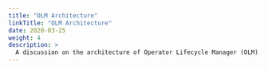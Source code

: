 ```yaml
---
title: "OLM Architecture"
linkTitle: "OLM Architecture"
date: 2020-03-25
weight: 4
description: >
  A discussion on the architecture of Operator Lifecycle Manager (OLM).
---
```


